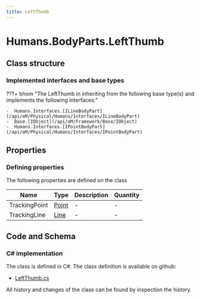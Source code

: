 ```yaml
---
title: LeftThumb
---
```


# Humans.BodyParts.LeftThumb



## Class structure

### Implemented interfaces and base types

???+ bhom "The LeftThumb in inheriting from the following base type(s) and implements the following interfaces:"

    -  Humans.Interfaces.[ILineBodyPart](/api/oM/Physical/Humans/Interfaces/ILineBodyPart)
    -  Base.[IObject](/api/oM/Framework/Base/IObject)
    -  Humans.Interfaces.[IPointBodyPart](/api/oM/Physical/Humans/Interfaces/IPointBodyPart)


## Properties



### Defining properties

The following properties are defined on the class

| Name             | Type             | Description      | Quantity         |
|------------------|------------------|------------------|------------------|
| TrackingPoint | [Point](/api/oM/Dimensional/Geometry/Point) | - | - |
| TrackingLine | [Line](/api/oM/Dimensional/Geometry/Line) | - | - |


## Code and Schema

### C# implementation

The class is defined in C#. The class definition is available on github:

- [LeftThumb.cs](https://github.com/BHoM/BHoM/blob/develop/Humans_oM/BodyParts\LeftThumb.cs)

All history and changes of the class can be found by inspection the history.

